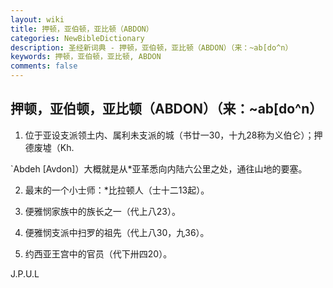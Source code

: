 ```yaml
---
layout: wiki
title: 押顿，亚伯顿，亚比顿（ABDON）
categories: NewBibleDictionary
description: 圣经新词典 - 押顿，亚伯顿，亚比顿（ABDON）（来：~ab[do^n）
keywords: 押顿，亚伯顿，亚比顿, ABDON
comments: false
---
```


## 押顿，亚伯顿，亚比顿（ABDON）（来：~ab[do^n）

1. 位于亚设支派领土内、属利未支派的城（书廿一30，十九28称为义伯仑）；押德废墟（Kh.

`Abdeh [Avdon]）大概就是从*亚革悉向内陆六公里之处，通往山地的要塞。

2. 最末的一个小士师：*比拉顿人（士十二13起）。

3. 便雅悯家族中的族长之一（代上八23）。

4. 便雅悯支派中扫罗的祖先（代上八30，九36）。

5. 约西亚王宫中的官员（代下卅四20）。

J.P.U.L








